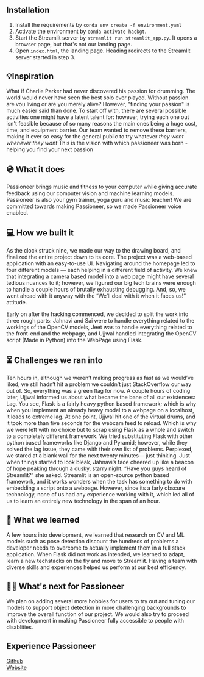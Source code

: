 ## Installation
1. Install the requirements by ```conda env create -f environment.yaml```
2. Activate the environment by ```conda activate hackgt```.
3. Start the Streamlit server by ```streamlit run streamlit_app.py```. It opens a browser page, but that's not our landing page.
4. Open ```index.html```, the landing page. Heading redirects to the Streamlit server started in step 3.

## 💡Inspiration

What if Charlie Parker had never discovered his passion for drumming. The world would never have seen the best solo ever played. Without passion. are vou living or are you merely alive?
However, "finding your passion" is much easier said than done. To start off with, there are several possible
activities one might have a latent talent for: however, trying each one out isn't feasible because of so many reasons
the main ones being a huge cost, time, and equipment barrier. Our team wanted to remove these barriers, making it
ever so easy for the general public to try whatever *they want whenever they want* 
This is the vision with which passioneer was born - helping you find your next passion

  
## 💿 What it does

Passioneer brings music and fitness to your computer while giving accurate feedback using our computer vision and machine learning models. Passioneer is also your gym trainer, yoga guru and music teacher! We are committed towards making Passioneer, so we made Passioneer voice enabled.

##  💻 How we built it

As the clock struck nine, we made our way to the drawing board, and finalized the entire project down to its core. The project was a web-based application with an easy-to-use UI. Navigating around the homepage led to four different models — each helping in a different field of activity. We knew that integrating a camera based model into a web page might have several tedious nuances to it; however, we figured our big tech brains were enough to handle a couple hours of brutally exhausting debugging. And, so, we went ahead with it anyway with the “We’ll deal with it when it faces us!” attitude.

Early on after the hacking commenced, we decided to split the work into three rough parts: Jahnavi and Sai were to handle everything related to the workings of the OpenCV models, Jeet was to handle everything related to the front-end and the webpage, and Ujjwal handled integrating the OpenCV script (Made in Python) into the WebPage using Flask.

## ⏳ Challenges we ran into

Ten hours in, although we weren’t making progress as fast as we would’ve liked, we still hadn’t hit a problem we couldn’t just StackOverflow our way out of. So, everything was a green flag for now. A couple hours of coding later, Ujjwal informed us about what became the bane of all our existences: Lag. You see, Flask is a fairly heavy python based framework; which is why when you implement an already heavy model to a webpage on a localhost, it leads to extreme lag. At one point, Ujjwal hit one of the virtual drums, and it took more than five seconds for the webcam feed to reload. Which is why we were left with no choice but to scrap using Flask as a whole and switch to a completely different framework. 
We tried substituting Flask with other python based frameworks like Django and Pyramid; however, while they solved the lag issue, they came with their own list of problems. Perplexed, we stared at a blank wall for the next twenty minutes— just thinking. Just when things started to look bleak, Jahnavi’s face cheered up like a beacon of hope peaking through a dusky, starry night. “Have you guys heard of Streamlit?” she asked. Streamlit is an open-source python based framework, and it works wonders when the task has something to do with embedding a script onto a webpage. However, since its a farly obscure technology, none of us had any experience working with it, which led all of us to learn an entirely new technology in the span of an hour.
  


## 🧠 What we learned

A few hours into development, we learned that research on CV and ML models such as pose detection discount the hundreds of problems a developer needs to overcome to actually implement them in a full stack application. When Flask did not work as intended, we learned to adapt, learn a new techstacks on the fly and move to Streamlit. Having a team with diverse skills and experiences helped us perform at our best efficiency.

## 👷‍♂️ What's next for Passioneer
We plan on adding several more hobbies for users to try out and tuning our models to support object detection in more challenging backgrounds to improve the overall function of our project. We would also try to proceed with development in making Passioneer fully accessible to people with disablities.

## Experience Passioneer
[Github](https://github.com/s11ngh/Passioneer)  
[Website](https://pradyumnach.github.io/Passioneers/)
